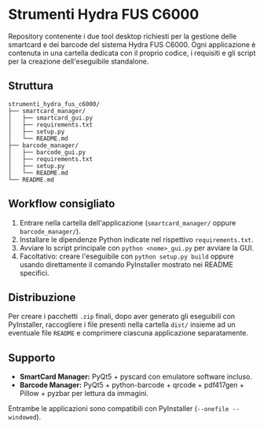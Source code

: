 # Strumenti Hydra FUS C6000

Repository contenente i due tool desktop richiesti per la gestione delle
smartcard e dei barcode del sistema Hydra FUS C6000. Ogni applicazione è
contenuta in una cartella dedicata con il proprio codice, i requisiti e gli
script per la creazione dell'eseguibile standalone.

## Struttura

```
strumenti_hydra_fus_c6000/
├── smartcard_manager/
│   ├── smartcard_gui.py
│   ├── requirements.txt
│   ├── setup.py
│   └── README.md
├── barcode_manager/
│   ├── barcode_gui.py
│   ├── requirements.txt
│   ├── setup.py
│   └── README.md
└── README.md
```

## Workflow consigliato

1. Entrare nella cartella dell'applicazione (`smartcard_manager/` oppure
   `barcode_manager/`).
2. Installare le dipendenze Python indicate nel rispettivo `requirements.txt`.
3. Avviare lo script principale con `python <nome>_gui.py` per avviare la GUI.
4. Facoltativo: creare l'eseguibile con `python setup.py build` oppure usando
   direttamente il comando PyInstaller mostrato nei README specifici.

## Distribuzione

Per creare i pacchetti `.zip` finali, dopo aver generato gli eseguibili con
PyInstaller, raccogliere i file presenti nella cartella `dist/` insieme ad
un eventuale file `README` e comprimere ciascuna applicazione separatamente.

## Supporto

- **SmartCard Manager:** PyQt5 + pyscard con emulatore software incluso.
- **Barcode Manager:** PyQt5 + python-barcode + qrcode + pdf417gen + Pillow +
  pyzbar per lettura da immagini.

Entrambe le applicazioni sono compatibili con PyInstaller (`--onefile --windowed`).
